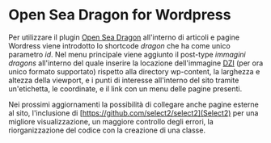 # Open Sea Dragon for Wordpress

Per utilizzare il plugin [Open Sea Dragon](https://github.com/openseadragon/openseadragon) all'interno di articoli e pagine Wordress viene introdotto lo shortcode *dragon* che ha come unico parametro *id*. Nel menu principale viene aggiunto il post-type *immagini dragons* all'interno del quale inserire la locazione dell'immagine [DZI](https://en.wikipedia.org/wiki/Deep_Zoom) (per ora unico formato supportato) rispetto alla directory wp-content, la larghezza e altezza della viewport, e i punti di interesse all'interno del sito tramite un'etichetta, le coordinate, e il link con un menu delle pagine presenti.

Nei prossimi aggiornamenti la possibilità di collegare anche pagine esterne al sito, l'inclusione di [https://github.com/select2/select2](Select2) per una migliore visualizzazione, un maggiore controllo degli errori, la riorganizzazione del codice con la creazione di una classe.
